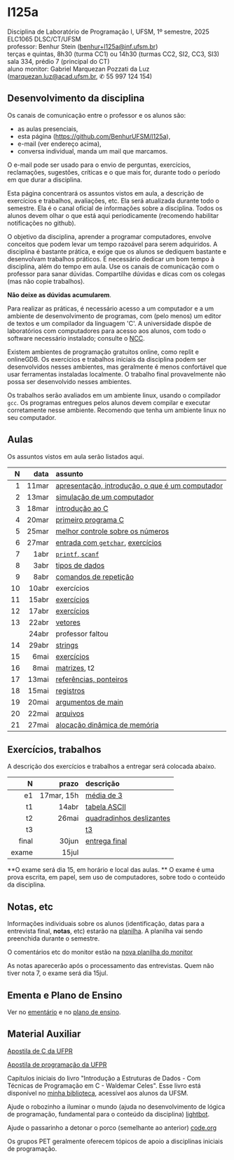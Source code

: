 # l125a
Disciplina de Laboratório de Programação I, UFSM, 1º semestre, 2025\
ELC1065 DLSC/CT/UFSM\
professor: Benhur Stein ([benhur+l125a@inf.ufsm.br](mailto:benhur%2bl125a@inf.ufsm.br))\
terças e quintas, 8h30 (turma CC1) ou 14h30 (turmas CC2, SI2, CC3, SI3)\
sala 334, prédio 7 (principal do CT)\
aluno monitor: Gabriel Marquezan Pozzati da Luz ([marquezan.luz@acad.ufsm.br](mailto:marquezan.luz@acad.ufsm.br), ✆ 55 997 124 154)

## Desenvolvimento da disciplina

Os canais de comunicação entre o professor e os alunos são:
- as aulas presenciais,
- esta página (<https://github.com/BenhurUFSM/l125a>),
- e-mail (ver endereço acima),
- conversa individual, manda um mail que marcamos.

O e-mail pode ser usado para o envio de perguntas, exercícios, reclamações, sugestões, críticas e o que mais for, durante todo o período em que durar a disciplina.

Esta página concentrará os assuntos vistos em aula, a descrição de exercícios e trabalhos, avaliações, etc. Ela será atualizada durante todo o semestre. Ela é o canal oficial de informações sobre a disciplina. Todos os alunos devem olhar o que está aqui periodicamente (recomendo habilitar notificações no github).

O objetivo da disciplina, aprender a programar computadores, envolve conceitos que podem levar um tempo razoável para serem adquiridos.
A disciplina é bastante prática, e exige que os alunos se dediquem bastante e desenvolvam trabalhos práticos.
É necessário dedicar um bom tempo à disciplina, além do tempo em aula. 
Use os canais de comunicação com o professor para sanar dúvidas.
Compartilhe dúvidas e dicas com os colegas (mas não copie trabalhos).

**Não deixe as dúvidas acumularem**.

Para realizar as práticas, é necessário acesso a um computador e a um ambiente de desenvolvimento de programas, com (pelo menos) um editor de textos e um compilador da linguagem 'C'.
A universidade dispõe de laboratórios com computadores para acesso aos alunos, com todo o software necessário instalado; consulte o [NCC](http://ncc.inf.ufsm.br/).

Existem ambientes de programação gratuitos online, como replit e onlineGDB. Os exercícios e trabalhos iniciais da disciplina podem ser desenvolvidos nesses ambientes, mas geralmente é menos confortável que usar ferramentas instaladas localmente.
O trabalho final provavelmente não possa ser desenvolvido nesses ambientes.

Os trabalhos serão avaliados em um ambiente linux, usando o compilador `gcc`. Os programas entregues pelos alunos devem compilar e executar corretamente nesse ambiente. Recomendo que tenha um ambiente linux no seu computador.

##  Aulas 

Os assuntos vistos em aula serão listados aqui.

|    N |   data | assunto
| ---: | -----: | :--------
|    1 | 11mar  | [apresentação, introdução, o que é um computador](Assuntos/1-organizacao.md)
|    2 | 13mar  | [simulação de um computador](https://docs.google.com/document/d/1AEC4Ywk6ZQ9sym5MkdkcPYaM-EhM7aYU2su6F9KsYhs/edit?usp=sharing)
|    3 | 18mar  | [introdução ao C](Assuntos/2-introducao-ao-C.md)
|    4 | 20mar  | [primeiro programa C](Assuntos/2-introducao-ao-C.md#mpp)
|    5 | 25mar  | [melhor controle sobre os números](Assuntos/2-introducao-ao-C.md#melhor)
|    6 | 27mar  | [entrada com `getchar`](Assuntos/2-introducao-ao-C.md#a6), [exercícios](/Assuntos/2-introducao-ao-C.md#ex6)
|    7 |  1abr  | [`printf`, `scanf`](/Aulas/a7.md)
|    8 |  3abr  | [tipos de dados](Assuntos/3-tipos_de_dados.md)
|    9 |  8abr  | [comandos de repetição](/Assuntos/comandos-de-repeticao.md)
|   10 | 10abr  | exercícios
|   11 | 15abr  | [exercícios](Aulas/a11.md)
|   12 | 17abr  | [exercícios](Aulas/a12.md)
|   13 | 22abr  | [vetores](Assuntos/vetor.md)
|      | 24abr  | professor faltou
|   14 | 29abr  | [strings](Assuntos/vetor.md#string)
|   15 |  6mai  | [exercícios](/Aulas/a15.md)
|   16 |  8mai  | [matrizes](Assuntos/vetor.md#matriz), t2
|   17 | 13mai  | [referências, ponteiros](Assuntos/ponteiros.md)
|   18 | 15mai  | [registros](Assuntos/registros.md)
|   19 | 20mai  | [argumentos de main](Assuntos/args_main.md)
|   20 | 22mai  | [arquivos](Assuntos/arquivos.md)
|   21 | 27mai  | [alocação dinâmica de memória](Assuntos/alocacao.md)


## Exercícios, trabalhos

A descrição dos exercícios e trabalhos a entregar será colocada abaixo.

|     N |     prazo | descrição
| ----: | --------: | :-----------
|    e1 | 17mar, 15h | [média de 3](Trabalhos/e1.md)
|    t1 | 14abr     | [tabela ASCII](Trabalhos/t1.md)
|    t2 | 26mai     | [quadradinhos deslizantes](Trabalhos/t2.md)
|    t3 |           | [t3](Trabalhos/t3.md)
| final | 30jun     | [entrega final](final.md)
| exame | 15jul     |

**O exame será dia 15, em horário e local das aulas. **
O exame é uma prova escrita, em papel, sem uso de computadores, sobre todo o conteúdo da disciplina.

## Notas, etc

Informações individuais sobre os alunos (identificação, datas para a entrevista final, **notas**, etc) estarão na [planilha](https://docs.google.com/spreadsheets/d/1ypKaq3P_jSKWu54xONsxRbuhFwE5L_AGF1RG1tDw5FA/edit?usp=sharing).
A planilha vai sendo preenchida durante o semestre.

O comentários etc do monitor estão na [nova planilha do monitor](https://docs.google.com/spreadsheets/d/1SS2P400hWMZY7n4PcyBN3uJkqd-BbC1ZnciOIR0pSTU/edit?usp=sharing)
<!--(https://docs.google.com/spreadsheets/d/1TXViLHx5WqGxBjx9ehkCL-niRJWN7neYsxqf-Ov9Sdg/edit?usp=sharing).-->

As notas aparecerão após o processamento das entrevistas.
Quem não tiver nota 7, o exame será dia 15jul.

## Ementa e Plano de Ensino

Ver no [ementário](https://www.ufsm.br/ementario/disciplinas/ELC1065/) e no [plano de ensino](https://docs.google.com/document/d/17d4ptg4cpeN2-wlo_st178Xj0v2q1czH4LedWktRhS8/edit?usp=sharing).


## Material Auxiliar

[Apostila de C da UFPR](http://www.inf.ufpr.br/cursos/ci067/Docs/NotasAula.pdf)

[Apostila de programação da UFPR](https://www.inf.ufpr.br/marcos/livro_alg1/livro_alg1.pdf)

Capítulos iniciais do livro "Introdução a Estruturas de Dados - Com Técnicas de Programação em C - Waldemar Celes".
Esse livro está disponível no [minha biblioteca](https://www.ufsm.br/orgaos-suplementares/biblioteca/e-books-2/), acessível aos alunos da UFSM.

Ajude o robozinho a iluminar o mundo (ajuda no desenvolvimento de lógica de programação, fundamental para o conteúdo da disciplina) [lightbot](http://lightbot.com).

Ajude o passarinho a detonar o porco (semelhante ao anterior) [code.org](http://studio.code.org/hoc/1)

Os grupos PET geralmente oferecem tópicos de apoio a disciplinas iniciais de programação.

